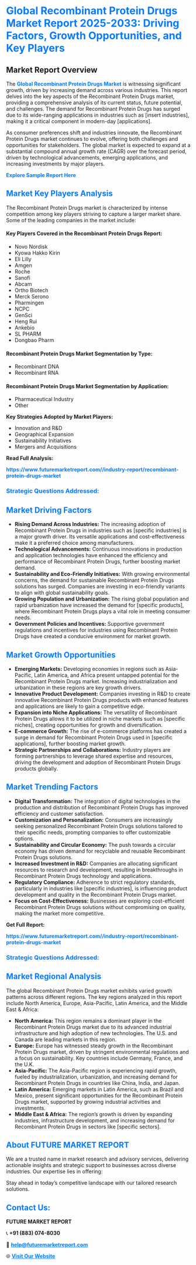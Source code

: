 <h1 style="color: #007BFF;">Global Recombinant Protein Drugs Market Report 2025-2033: Driving Factors, Growth Opportunities, and Key Players</h1>

<section id="overview">
<h2>Market Report Overview</h2>
<p>The <a href="https://www.futuremarketreport.com//industry-report/recombinant-protein-drugs-market" style="color: #007BFF; text-decoration: none;"><strong>Global Recombinant Protein Drugs Market</strong></a> is witnessing significant growth, driven by increasing demand across various industries. This report delves into the key aspects of the Recombinant Protein Drugs market, providing a comprehensive analysis of its current status, future potential, and challenges. The demand for Recombinant Protein Drugs has surged due to its wide-ranging applications in industries such as [insert industries], making it a critical component in modern-day [applications].</p>
<p>As consumer preferences shift and industries innovate, the Recombinant Protein Drugs market continues to evolve, offering both challenges and opportunities for stakeholders. The global market is expected to expand at a substantial compound annual growth rate (CAGR) over the forecast period, driven by technological advancements, emerging applications, and increasing investments by major players.</p>
</section>

<section id="overview">
<p><a href="https://www.futuremarketreport.com//request-sample/reportId=64827" style="color: #007BFF; text-decoration: none;"><strong>Explore Sample Report Here</strong></a></p>
</section>

<section id="key-players">
<h2 style="color: #007BFF;">Market Key Players Analysis</h2>
<p>The Recombinant Protein Drugs market is characterized by intense competition among key players striving to capture a larger market share. Some of the leading companies in the market include:</p>
<h4>Key Players Covered in the Recombinant Protein Drugs Report:</h4>
<ul><li>Novo Nordisk</li><li>Kyowa Hakko Kirin</li><li>Eli Lilly</li><li>Amgen</li><li>Roche</li><li>Sanofi</li><li>Abcam</li><li>Ortho Biotech</li><li>Merck Serono</li><li>Pharmingen</li><li>NCPC</li><li>GenSci</li><li>Heng Rui</li><li>Ankebio</li><li>SL PHARM</li><li>Dongbao Pharm</li></ul>
<h4>Recombinant Protein Drugs Market Segmentation by Type:</h4>
<ul><li>Recombinant DNA</li><li>Recombinant RNA</li></ul>

<h4>Recombinant Protein Drugs Market Segmentation by Application:</h4>
<ul><li>Pharmaceutical Industry</li><li>Other</li></ul>
<p><strong>Key Strategies Adopted by Market Players:</strong></p>
<ul>
<li>Innovation and R&D</li>
<li>Geographical Expansion</li>
<li>Sustainability Initiatives</li>
<li>Mergers and Acquisitions</li>
</ul>
</section>

<section>
<p><strong>Read Full Analysis: </strong></p><a href="https://www.futuremarketreport.com//industry-report/recombinant-protein-drugs-market" style="color: #007BFF; text-decoration: none;"><strong>https://www.futuremarketreport.com//industry-report/recombinant-protein-drugs-market</strong></a>
<h3 style="color: #007BFF;">Strategic Questions Addressed:</h3>
</section>

<section id="driving-factors">
<h2 style="color: #007BFF;">Market Driving Factors</h2>
<ul>
<li><strong>Rising Demand Across Industries:</strong> The increasing adoption of Recombinant Protein Drugs in industries such as [specific industries] is a major growth driver. Its versatile applications and cost-effectiveness make it a preferred choice among manufacturers.</li>
<li><strong>Technological Advancements:</strong> Continuous innovations in production and application technologies have enhanced the efficiency and performance of Recombinant Protein Drugs, further boosting market demand.</li>
<li><strong>Sustainability and Eco-Friendly Initiatives:</strong> With growing environmental concerns, the demand for sustainable Recombinant Protein Drugs solutions has surged. Companies are investing in eco-friendly variants to align with global sustainability goals.</li>
<li><strong>Growing Population and Urbanization:</strong> The rising global population and rapid urbanization have increased the demand for [specific products], where Recombinant Protein Drugs plays a vital role in meeting consumer needs.</li>
<li><strong>Government Policies and Incentives:</strong> Supportive government regulations and incentives for industries using Recombinant Protein Drugs have created a conducive environment for market growth.</li>
</ul>
</section>

<section id="growth-opportunities">
<h2 style="color: #007BFF;">Market Growth Opportunities</h2>
<ul>
<li><strong>Emerging Markets:</strong> Developing economies in regions such as Asia-Pacific, Latin America, and Africa present untapped potential for the Recombinant Protein Drugs market. Increasing industrialization and urbanization in these regions are key growth drivers.</li>
<li><strong>Innovative Product Development:</strong> Companies investing in R&D to create innovative Recombinant Protein Drugs products with enhanced features and applications are likely to gain a competitive edge.</li>
<li><strong>Expansion into Niche Applications:</strong> The versatility of Recombinant Protein Drugs allows it to be utilized in niche markets such as [specific niches], creating opportunities for growth and diversification.</li>
<li><strong>E-commerce Growth:</strong> The rise of e-commerce platforms has created a surge in demand for Recombinant Protein Drugs used in [specific applications], further boosting market growth.</li>
<li><strong>Strategic Partnerships and Collaborations:</strong> Industry players are forming partnerships to leverage shared expertise and resources, driving the development and adoption of Recombinant Protein Drugs products globally.</li>
</ul>
</section>

<section id="trending-factors">
<h2 style="color: #007BFF;">Market Trending Factors</h2>
<ul>
<li><strong>Digital Transformation:</strong> The integration of digital technologies in the production and distribution of Recombinant Protein Drugs has improved efficiency and customer satisfaction.</li>
<li><strong>Customization and Personalization:</strong> Consumers are increasingly seeking personalized Recombinant Protein Drugs solutions tailored to their specific needs, prompting companies to offer customizable options.</li>
<li><strong>Sustainability and Circular Economy:</strong> The push towards a circular economy has driven demand for recyclable and reusable Recombinant Protein Drugs solutions.</li>
<li><strong>Increased Investment in R&D:</strong> Companies are allocating significant resources to research and development, resulting in breakthroughs in Recombinant Protein Drugs technology and applications.</li>
<li><strong>Regulatory Compliance:</strong> Adherence to strict regulatory standards, particularly in industries like [specific industries], is influencing product development and quality in the Recombinant Protein Drugs market.</li>
<li><strong>Focus on Cost-Effectiveness:</strong> Businesses are exploring cost-efficient Recombinant Protein Drugs solutions without compromising on quality, making the market more competitive.</li>
</ul>
</section>

<section>
<p><strong>Get Full Report: </strong></p><a href="https://www.futuremarketreport.com//industry-report/recombinant-protein-drugs-market" style="color: #007BFF; text-decoration: none;"><strong>https://www.futuremarketreport.com//industry-report/recombinant-protein-drugs-market</strong></a>
<h3 style="color: #007BFF;">Strategic Questions Addressed:</h3>
</section>


<section id="regional-analysis">
<h2 style="color: #007BFF;">Market Regional Analysis</h2>
<p>The global Recombinant Protein Drugs market exhibits varied growth patterns across different regions. The key regions analyzed in this report include North America, Europe, Asia-Pacific, Latin America, and the Middle East & Africa:</p>
<ul>
<li><strong>North America:</strong> This region remains a dominant player in the Recombinant Protein Drugs market due to its advanced industrial infrastructure and high adoption of new technologies. The U.S. and Canada are leading markets in this region.</li>
<li><strong>Europe:</strong> Europe has witnessed steady growth in the Recombinant Protein Drugs market, driven by stringent environmental regulations and a focus on sustainability. Key countries include Germany, France, and the U.K.</li>
<li><strong>Asia-Pacific:</strong> The Asia-Pacific region is experiencing rapid growth, fueled by industrialization, urbanization, and increasing demand for Recombinant Protein Drugs in countries like China, India, and Japan.</li>
<li><strong>Latin America:</strong> Emerging markets in Latin America, such as Brazil and Mexico, present significant opportunities for the Recombinant Protein Drugs market, supported by growing industrial activities and investments.</li>
<li><strong>Middle East & Africa:</strong> The region’s growth is driven by expanding industries, infrastructure development, and increasing demand for Recombinant Protein Drugs in sectors like [specific sectors].</li>
</ul>
</section>

<footer>
<h2 style="color: #007BFF;">About FUTURE MARKET REPORT</h2>
<p>We are a trusted name in market research and advisory services, delivering actionable insights and strategic support to businesses across diverse industries. Our expertise lies in offering:</p>

<p>Stay ahead in today’s competitive landscape with our tailored research solutions.</p>

<h2 style="color: #007BFF;">Contact Us:</h2>
<p><strong>FUTURE MARKET REPORT</strong></p>
<p>📞 <strong>+91 (883) 074-8030</strong></p>
<p>📧 <strong><a href="mailto:help@futuremarketreport.com" style="color: #007BFF;">help@futuremarketreport.com</a></strong></p>
<p>🌐 <strong><a href="https://www.futuremarketreport.com/" style="color: #007BFF;">Visit Our Website</a></strong></p>
</footer>